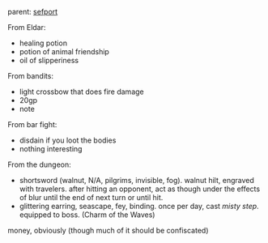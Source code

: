 parent: [sefport](Sefport.md)
 
From Eldar:

- healing potion
- potion of animal friendship
- oil of slipperiness

From bandits:

- light crossbow that does fire damage
- 20gp
- note

From bar fight:

- disdain if you loot the bodies
- nothing interesting

From the dungeon:

- shortsword (walnut, N/A, pilgrims, invisible, fog). walnut hilt, engraved with travelers. after hitting an opponent, act as though under the effects of blur until the end of next turn or until hit.
- glittering earring, seascape, fey, binding. once per day, cast _misty step_. equipped to boss. (Charm of the Waves)

money, obviously (though much of it should be confiscated)